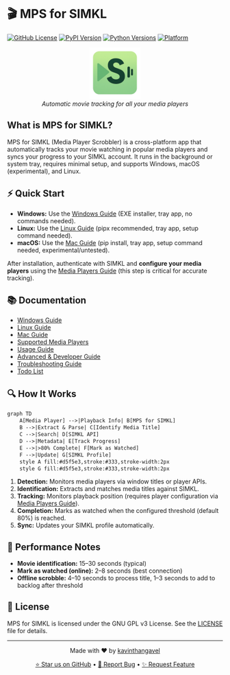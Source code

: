 # 🎬 MPS for SIMKL

[![GitHub License](https://img.shields.io/github/license/kavinthangavel/media-player-scrobbler-for-simkl)](https://github.com/kavinthangavel/media-player-scrobbler-for-simkl/blob/main/LICENSE)
[![PyPI Version](https://img.shields.io/pypi/v/simkl-mps)](https://pypi.org/project/simkl-mps/)
[![Python Versions](https://img.shields.io/pypi/pyversions/simkl-mps)](https://pypi.org/project/simkl-mps/)
[![Platform](https://img.shields.io/badge/platform-Windows%20%7C%20macOS%20%7C%20Linux-blue.svg)]()

<div align="center">
  <img src="../simkl_mps/assets/simkl-mps.png" alt="SIMKL MPS Logo" width="120"/>
  <br/>
  <em>Automatic movie tracking for all your media players</em>
</div>

## What is MPS for SIMKL?

MPS for SIMKL (Media Player Scrobbler) is a cross-platform app that automatically tracks your movie watching in popular media players and syncs your progress to your SIMKL account. It runs in the background or system tray, requires minimal setup, and supports Windows, macOS (experimental), and Linux.

## ⚡ Quick Start

- **Windows:** Use the [Windows Guide](windows-guide.md) (EXE installer, tray app, no commands needed).
- **Linux:** Use the [Linux Guide](linux-guide.md) (pipx recommended, tray app, setup command needed).
- **macOS:** Use the [Mac Guide](mac-guide.md) (pip install, tray app, setup command needed, experimental/untested).

After installation, authenticate with SIMKL and **configure your media players** using the [Media Players Guide](media-players.md) (this step is critical for accurate tracking).

## 📚 Documentation

- [Windows Guide](windows-guide.md)
- [Linux Guide](linux-guide.md)
- [Mac Guide](mac-guide.md)
- [Supported Media Players](media-players.md)
- [Usage Guide](usage.md)
- [Advanced & Developer Guide](configuration.md)
- [Troubleshooting Guide](troubleshooting.md)
- [Todo List](todo.md)

## 🔍 How It Works

```mermaid
graph TD
    A[Media Player] -->|Playback Info| B[MPS for SIMKL]
    B -->|Extract & Parse| C[Identify Media Title]
    C -->|Search| D[SIMKL API]
    D -->|Metadata| E[Track Progress]
    E -->|>80% Complete| F[Mark as Watched]
    F -->|Update| G[SIMKL Profile]
    style A fill:#d5f5e3,stroke:#333,stroke-width:2px
    style G fill:#d5f5e3,stroke:#333,stroke-width:2px
```

1. **Detection:** Monitors media players via window titles or player APIs.
2. **Identification:** Extracts and matches media titles against SIMKL.
3. **Tracking:** Monitors playback position (requires player configuration via [Media Players Guide](media-players.md)).
4. **Completion:** Marks as watched when the configured threshold (default 80%) is reached.
5. **Sync:** Updates your SIMKL profile automatically.

## 🚦 Performance Notes

- **Movie identification:** 15–30 seconds (typical)
- **Mark as watched (online):** 2–8 seconds (best connection)
- **Offline scrobble:** 4–10 seconds to process title, 1–3 seconds to add to backlog after threshold

## 📝 License

MPS for SIMKL is licensed under the GNU GPL v3 License. See the [LICENSE](https://github.com/kavinthangavel/media-player-scrobbler-for-simkl/blob/main/LICENSE) file for details.

---

<div align="center">
  <p>Made with ❤️ by <a href="https://github.com/kavinthangavel">kavinthangavel</a></p>
  <p>
    <a href="https://github.com/kavinthangavel/media-player-scrobbler-for-simkl/stargazers">⭐ Star us on GitHub</a> •
    <a href="https://github.com/kavinthangavel/media-player-scrobbler-for-simkl/issues">🐞 Report Bug</a> •
    <a href="https://github.com/kavinthangavel/media-player-scrobbler-for-simkl/issues">✨ Request Feature</a>
  </p>
</div>
